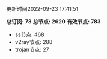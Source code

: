 更新时间2022-09-23 17:41:51

**总订阅: 73**
**总节点: 2620**
**有效节点: 783**
- ss节点: 468
- v2ray节点: 288
- trojan节点: 27
